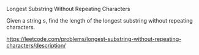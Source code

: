 Longest Substring Without Repeating Characters

Given a string s, find the length of the longest substring without repeating characters.


https://leetcode.com/problems/longest-substring-without-repeating-characters/description/